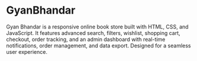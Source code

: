 # GyanBhandar
Gyan Bhandar is a responsive online book store built with HTML, CSS, and JavaScript. It features advanced search, filters, wishlist, shopping cart, checkout, order tracking, and an admin dashboard with real-time notifications, order management, and data export. Designed for a seamless user experience.
